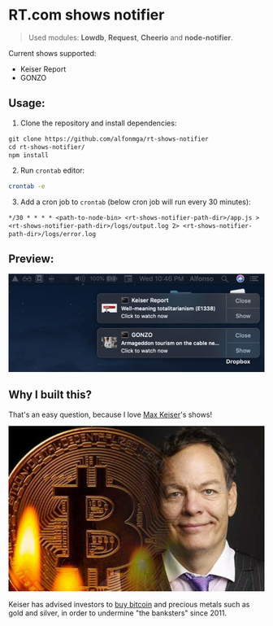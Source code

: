 # RT.com shows notifier
> Used modules: **Lowdb**, **Request**, **Cheerio** and **node-notifier**.

Current shows supported:
- Keiser Report
- GONZO

## Usage:

1. Clone the repository and install dependencies:
```
git clone https://github.com/alfonmga/rt-shows-notifier
cd rt-shows-notifier/
npm install
```

2. Run `crontab` editor:
```bash
crontab -e
```

3. Add a cron job to `crontab` (below cron job will run every 30 minutes):
```
*/30 * * * * <path-to-node-bin> <rt-shows-notifier-path-dir>/app.js > <rt-shows-notifier-path-dir>/logs/output.log 2> <rt-shows-notifier-path-dir>/logs/error.log
```

## Preview:

![app preview](images/docs/preview.png)

## Why I built this?

That's an easy question, because I love [Max Keiser](https://en.wikipedia.org/wiki/Max_Keiser)'s shows!

<p align="center">
  <img alt="Max Keiser" src="images/docs/max-keiser.jpg" />
</p>

Keiser has advised investors to [buy bitcoin](https://bitcointalk.org/index.php?topic=10949.msg156512#msg156512) and precious metals such as gold and silver, in order to undermine "the banksters" since 2011.
